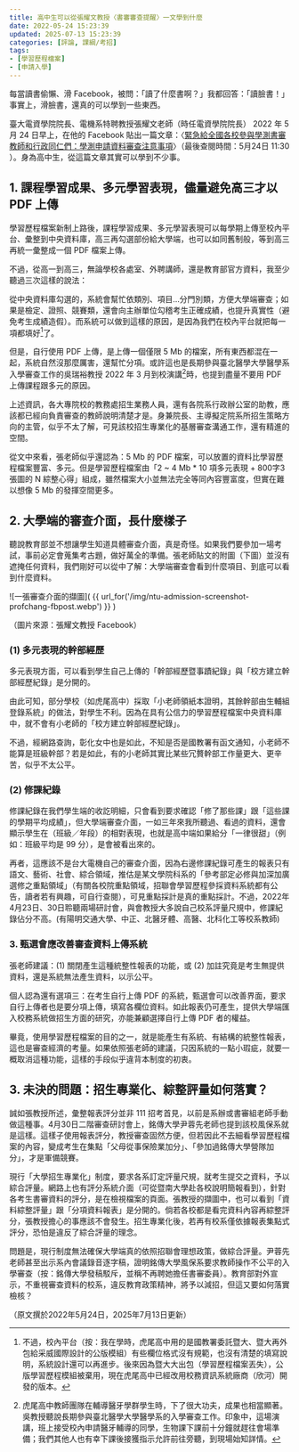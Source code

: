 ```yaml
---
title: 高中生可以從張耀文教授〈書審審查提醒〉一文學到什麼
date: 2022-05-24 15:23:39
updated: 2025-07-13 15:23:39
categories: [評論, 課綱/考招]
tags:
- [學習歷程檔案]
- [申請入學]
---
```


每當讀書偷懶、滑 Facebook，被問：「讀了什麼書啊？」我都回答：「讀臉書！」事實上，滑臉書，還真的可以學到一些東西。

臺大電資學院院長、電機系特聘教授張耀文老師（時任電資學院院長） 2022 年 5 月 24 日早上，在他的 Facebook 貼出一篇文章：〈[緊急給全國各校參與學測書審教師和行政同仁們：學測申請資料審查注意事項](https://www.facebook.com/ywchang1966/posts/pfbid02W3YHk1XAJb2hTVRSVSPuRGvjiDkYeRFFjYa3cYpAbTiUeLaRKynUuwtYK5SgRDMal)〉（最後查閱時間：5月24日 11:30 ）。身為高中生，從這篇文章其實可以學到不少事。

## 1. 課程學習成果、多元學習表現，儘量避免高三才以 PDF 上傳

學習歷程檔案新制上路後，課程學習成果、多元學習表現可以每學期上傳至校內平台、彙整到中央資料庫，高三再勾選部份給大學端，也可以如同舊制般，等到高三再統一彙整成一個 PDF 檔案上傳。

不過，從高一到高三，無論學校各處室、外聘講師，還是教育部官方資料，我至少聽過三次這樣的說法：

從中央資料庫勾選的，系統會幫忙依類別、項目…分門別類，方便大學端審查；如果是檢定、證照、競賽類，還會向主辦單位勾稽考生正確成績，也提升真實性（避免考生成績造假）。而系統可以做到這樣的原因，是因為我們在校內平台就把每一項都填好[^Sys]了。

[^Sys]: 不過，校內平台（按：我在學時，虎尾高中用的是國教署委託暨大、暨大再外包給采威國際設計的公版模組）有些欄位格式沒有規範，也沒有清楚的填寫說明，系統設計還可以再進步。後來因為暨大大出包（學習歷程檔案丟失），公版學習歷程模組被棄用，現在虎尾高中已經改用校務資訊系統廠商（欣河）開發的版本。

但是，自行使用 PDF 上傳，是上傳一個僅限 5 Mb 的檔案，所有東西都混在一起，系統自然沒那麼厲害，還幫忙分項。或許這也是長期參與臺北醫學大學醫學系入學審查工作的吳瑞裕教授 2022 年 3 月到校演講[^hwshDr]時，也提到盡量不要用 PDF 上傳課程跟多元的原因。

[^hwshDr]: 虎尾高中教師團隊在輔導醫牙學群學生時，下了很大功夫，成果也相當顯著。吳教授聽說長期參與臺北醫學大學醫學系的入學審查工作。印象中，這場演講，班上接受校內申請醫牙輔導的同學，生物課下課前十分鐘就趕往會場準備；我們其他人也有幸下課後接獲指示允許前往旁聽，到現場始知詳情。

上述資訊，各大專院校的教務處招生業務人員，還有各院系行政辦公室的助教，應該都已經向負責審查的教師說明清楚才是。身兼院長、主導擬定院系所招生策略方向的主管，似乎不太了解，可見該校招生專業化的基層審查溝通工作，還有精進的空間。

從文中來看，張老師似乎還認為：5 Mb 的 PDF 檔案，可以放置的資料比學習歷程檔案豐富、多元。但是學習歷程檔案由「2 ~ 4 Mb * 10 項多元表現 + 800字3張圖的 N 綜整心得」組成，雖然檔案大小並無法完全等同內容豐富度，但實在難以想像 5 Mb 的發揮空間更多。

## 2. 大學端的審查介面，長什麼樣子

聽說教育部並不想讓學生知道具體審查介面，真是奇怪。如果我們要參加一場考試，事前必定會蒐集考古題，做好萬全的準備。張老師貼文的附圖（下圖）並沒有遮掩任何資料，我們剛好可以從中了解：大學端審查會看到什麼項目、到底可以看到什麼資料。

![一張審查介面的擷圖]( {{ url_for('/img/ntu-admission-screenshot-profchang-fbpost.webp') }} )

（圖片來源：張耀文教授 Facebook）

### (1) 多元表現的幹部經歷

多元表現方面，可以看到學生自己上傳的「幹部經歷暨事蹟紀錄」與「校方建立幹部經歷紀錄」是分開的。

由此可知，部分學校（如虎尾高中）採取「小老師領紙本證明，其餘幹部由生輔組登錄系統」的做法，對學生不利。因為在具有公信力的學習歷程檔案中央資料庫中，就不會有小老師的「校方建立幹部經歷紀錄」。

不過，經網路查詢，彰化女中也是如此，不知是否是國教署有函文通知，小老師不能算是班級幹部？若是如此，有的小老師其實比某些冗贅幹部工作量更大、更辛苦，似乎不太公平。

### (2) 修課紀錄

修課紀錄在我們學生端的收訖明細，只會看到要求確認「修了那些課」跟「這些課的學期平均成績」，但大學端審查介面，一如三年來我所聽過、看過的資料，還會顯示學生在（班級／年段）的相對表現，也就是高中端如果給分「一律很甜」（例如：班級平均是 99 分），是會被看出來的。

再者，這應該不是台大電機自己的審查介面，因為右邊修課紀錄可產生的報表只有語文、藝術、社會、綜合領域，推估是某文學院科系的「參考部定必修與加深加廣選修之重點領域」（有關各校院重點領域，招聯會學習歷程參採資料系統都有公告，讀者若有興趣，可自行查閱），可見重點採計是真的重點採計。不過，2022年4月23日、30日聆聽兩場研討會，與會教授大多說自己校系評量尺規中，修課紀錄佔分不高。(有陽明交通大學、中正、北醫牙體、高醫、北科化工等校系教師)

### 3. 甄選會應改善審查資料上傳系統

張老師建議：(1) 關閉產生這種統整性報表的功能，或 (2) 加註究竟是考生無提供資料，還是系統無法產生資料，以示公平。

個人認為還有選項三：在考生自行上傳 PDF 的系統，甄選會可以改善界面，要求自行上傳者也是要分項上傳，填寫各欄位資料。如此報表仍可產生，提供大學端匯入校務系統做招生方面的研究，亦能兼顧選擇自行上傳 PDF 者的權益。

畢竟，使用學習歷程檔案的目的之一，就是能產生有系統、有結構的統整性報表，這也是審查經濟的考量。如果依照張老師的建議，只因系統的一點小瑕疵，就要一概取消這種功能，這樣的手段似乎違背本制度的初衷。

## 3. 未決的問題：招生專業化、綜整評量如何落實？

誠如張教授所述，彙整報表評分並非 111 招考首見，以前是系辦或書審組老師手動做這種事。4月30日二階審查研討會上，銘傳大學尹蓉先老師也提到該校風保系就是這樣。這樣子使用報表評分，教授審查固然方便，但若因此不去細看學習歷程檔案的內容，變成考生在集點「父母從事保險業加分」、「參加過銘傳大學營隊加分」，才是軍備競賽。

現行「大學招生專業化」制度，要求各系訂定評量尺規，就考生提交之資料，予以綜合評量。網路上也有評分系統介面（可從暨南大學赴各校說明簡報看到），針對各考生書審資料的評分，是在檢視檔案的頁面。張教授的擷圖中，也可以看到「資料綜整評量」跟「分項資料報表」是分開的。倘若各校都是看完資料內容再綜整評分，張教授擔心的事應該不會發生。招生專業化後，若再有校系僅依據報表集點式評分，恐怕是違反了綜合評量的理念。

問題是，現行制度無法確保大學端真的依照招聯會理想政策，做綜合評量。尹蓉先老師甚至出示系內會議錄音逐字稿，證明銘傳大學風保系要求教師操作不公平的入學審查（按：銘傳大學發稿駁斥，並稱不再聘她擔任書審委員）。教育部對外宣示，不重視審查資料的校系，違反教育政策精神，將予以減招，但這又要如何落實檢核？

（原文撰於2022年5月24日，2025年7月13日更新）